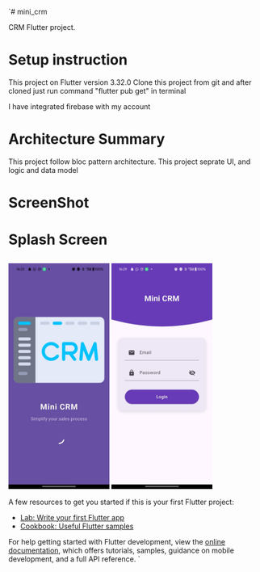 `# mini_crm

CRM Flutter project.

# Setup instruction

This project on Flutter version 3.32.0
Clone this project from git and after cloned just run command "flutter pub get" in terminal

I have integrated firebase with my account 

# Architecture Summary

This project follow bloc pattern architecture.
This project seprate UI, and logic and data model


# ScreenShot


# Splash Screen

##
<img src="images\WhatsApp%20Image%202025-06-06%20at%2016.56.40.jpeg" width="200"/>
<img src="images\WhatsApp Image 2025-06-06 at 16.56.33.jpeg" width="200"/>

A few resources to get you started if this is your first Flutter project:

- [Lab: Write your first Flutter app](https://docs.flutter.dev/get-started/codelab)
- [Cookbook: Useful Flutter samples](https://docs.flutter.dev/cookbook)

For help getting started with Flutter development, view the
[online documentation](https://docs.flutter.dev/), which offers tutorials,
samples, guidance on mobile development, and a full API reference.
`